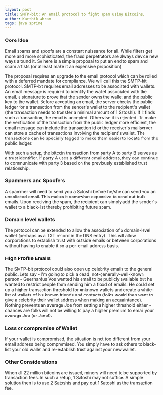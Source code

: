 ```yaml
---
layout: post
title: SMTP-bit: An email protocol to fight spam using Bitcoins.
author: Karthik Abram
tags: java spring
---
```


### Core Idea
Email spams and spoofs are a constant nuissance for all. While filters get more and more sophisticated, the fraud perpetrators are always device new ways around it. So here is a simple proposal to put an end to spam and scam artists (or at least make it an expensive proposition). 

The proposal requires an upgrade to the email protocol which can be rolled with a deferred mandate for compliance. We will call this the SMTP-bit protocol. SMTP-bit requires email addresses to be associated with wallets. An email message is required to identify the wallet associated with the email, a signature to prove that the sender owns the wallet and the public key to the wallet. Before accepting an email, the server checks the public ledger for a transaction from the sender's wallet to the recipient's wallet (the transaction needs to transfer a minimal amount of 1 Satoshi). If it finds such a transaction, the email is accepted. Otherwise it is rejected. To make the verification of the transaction from the public ledger more efficient, the email message can include the transaction id or the receiver's mailserver can store a cache of transactions involving the recipient's wallet. The transactions can be specially tagged to make them easier to locate from the public ledger. 

With such a setup, the bitcoin transaction from party A to party B serves as a trust identifier. If party A uses a different email address, they can continue to communicate with party B based on the previously established trust relationship.

### Spammers and Spoofers
A spammer will need to send you a Satoshi before he/she can send you an unsolicited email. This makes it somewhat expensive to send out bulk emails. Upon receiving the spam, the recipient can simply add the sender's wallet to a black-list thereby prohibiting future spam.

### Domain level wallets
The protocol can be extended to allow the association of a domain-level wallet (perhaps as a TXT record in the DNS entry). This will allow corporations to establish trust with outside emails or between corporations without having to enable it on a per-email address basis. 

### High Profile Emails
The SMTP-bit protocol could also open up celebrity emails to the general public. Lets say - I'm going to pick a dead, not-generally-well-known person - Geerhardus Vos wanted his email to be publicly available but he wanted to restrict people from sending him a flood of emails. He could set up a higher transaction threshold for unknown wallets and create a white-list of wallets of his known friends and contacts (folks would then want to give a celebrity their wallet address when making an acquaintance). Nothing prevents an average Joe from setting a higher threshold either - chances are folks will not be willing to pay a higher premium to email your average Joe (or Jane!).

### Loss or compromise of Wallet
If your wallet is compromised, the situation is not too different from your email address being compromised. You simply have to ask others to black-list your old wallet and re-establish trust against your new wallet.

### Other Considerations
When all 22 million bitcoins are issued, miners will need to be supported by transaction fees. In such a setup, 1 Satoshi may not suffice. A simple solution then is to use 2 Satoshis and pay out 1 Satoshi as the transaction fee.
         